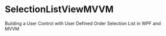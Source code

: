# SelectionListViewMVVM
Building a User Control with User Defined Order Selection List in WPF and MVVM
